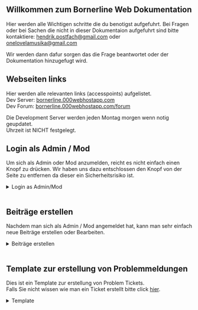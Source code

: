 ## Willkommen zum Bornerline Web Dokumentation
Hier werden alle Wichtigen schritte die du benotigst aufgefuhrt.
Bei Fragen oder bei Sachen die nicht in dieser Dokumentaion aufgefuhrt sind bitte
kontaktiere: hendrik.postfach@gmail.com oder onelovelamusika@gmail.com

Wir werden dann dafur sorgen das die Frage beantwortet oder der Dokumentation hinzugefugt wird.


## Webseiten links
Hier werden alle relevanten links (accesspoints) aufgelistet. <br>
Dev Server: [bornerline.000webhostapp.com](http://bornerline.000webhostapp.com/) <br>
Dev Forum: [bornerline.000webhostapp.com/forum](http://bornerline.000webhostapp.com/forum/index.php)

Die Development Server werden jeden Montag morgen wenn notig geupdatet.<br>
Uhrzeit ist NICHT festgelegt.

## Login als Admin / Mod
Um sich als Admin oder Mod anzumelden, reicht es nicht einfach einen Knopf zu drücken. Wir haben uns dazu entschlossen den Knopf von der Seite zu entfernen da dieser ein Sicherheitsrisiko ist.
<br>
<details>
   <summary>Login as Admin/Mod</summary><br>
Login as Admin: <br>
1. Geh zur homepage (bornerline.com / bornerline.000webhostapp.com) <br>
     
![Bornerline Homepage](https://vignette.wikia.nocookie.net/onelovelamusika/images/a/a1/Homepage.png/revision/latest/scale-to-width-down/1000?cb=20180306141239)<br>
> This is the Main Homepage (Background Image may change over time)<br>
> Dies ist die Hauptseite (Der Hintergrund kann sich ueber Zeit aendern)<br>

2. Click auf die URL und füge folgens hinzu :<br>
...hostapp.com<strong>/wp-admin</strong><br>
Dann sollte sich folgende Seite öffnen:<br>

![Bornerline Login Page](https://vignette.wikia.nocookie.net/onelovelamusika/images/1/1c/Login-window.png/revision/latest/scale-to-width-down/693?cb=20180306141537)<br>
> This is the Main Homepage (Login Style and Looking can change over time)
4. Gebe deinen Benutzernamen und dein Passwort ein click auf : "Anmelden" 
</details>
<br>

## Beiträge erstellen
Nachdem man sich als Admin / Mod angemeldet hat, kann man sehr einfach neue Beiträge erstellen oder Bearbeiten.
<br>
<details>
   <summary>Beiträge erstellen</summary><br>
Nach dem login als Admin / Mod solltest du auf dieser Seite landen: <br>
   
![Bornerline Homepage (ACP)](https://preview.ibb.co/dyArAH/Screen_Shot_2018_03_21_at_14_39_04.png)<br>
> Dies ist die Homepage des ACP (Admin Controll Panel)<br>

2. Click auf "Neu" (oben links im reiter) :<br>

![Neu - Beitrag](https://preview.ibb.co/gDbWAH/Screen_Shot_2018_03_21_at_14_39_23.png)<br>
> Hier kannst du "Neue" Medien / Beitrage erstellen.<br>

4. Click auf Beitrag um einen neuen Beitrag zu erstellen.
<br>
5. Dann solltest du auf der Folgenden Seite landen:<br>

![Neu - Beitrag](https://preview.ibb.co/kE7Gcx/Screen_Shot_2018_03_21_at_14_39_31.png)<br>
> Hier kannst du Neue Beitrage erstellen.<br>
</details>
<br>

## Template zur erstellung von Problemmeldungen
Dies ist ein Template zur erstellung von Problem Tickets.<br>
Falls Sie nicht wissen wie man ein Ticket erstellt bitte click [hier](https://help.github.com/articles/creating-an-issue/).
<details>
   <summary>Template</summary>
   Wenn du ein Problem mit der Seite oder eine Frage hast kannst du diese hier stellen. Bitte verwende dazu jedoch das unten aufgelistete Problem Template. Dies macht es einfacher für uns den Fehler zu finden und zu beseitigen.
   <hr>
   <details>
      <summary>Issue Template - English</summary>
      
   ### Subject of the issue
   Describe your issue here.

   ### Your environment
   * version of angular-translate
   * version of angular
   * which browser and its version

   ### Steps to reproduce
   Tell us how to reproduce this issue.

   ### Expected behaviour
   Tell us what should happen

   ### Actual behaviour
   Tell us what happens instead
   </details>
   <details>
      <summary>Issue Template - Deutsch</summary>
      
   ### Title des Porblems
   Beschreibe dein Problem hier.

   ### Deine Umgebung
   * welche version der webseite verwendest du?
   * welchen Browser nutzt du und welche version?
   * wann ist der Fehler aufgetreten?

   ### Schritte zur Reproduktion
   Wie können wir den Fehler nachstellen?

   ### Was sollte passieren
   Sag uns was hatte passieren sollen.

   ### Was eigentlich passiert
   Sag uns was eigentlich passiert ist.
   </details>
</details>
